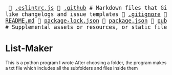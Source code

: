 <big><pre>
📜 [.eslintrc.js](./.eslintrc.js)
📄 [.github](./.github)          # Markdown files that GitHub looks for, like changelogs and issue templates
📄 [.gitignore](./.gitignore)
📂 [LICENSE](./LICENSE)
📄 [README.md](./README.md)
📄 [package-lock.json](./package-lock.json)
📄 [package.json](./package.json)
📂 [public](./public)           # Supplemental assets or resources, or static files
📂 [src](./src)              # Source files
📄 [tsconfig.json](./tsconfig.json)
</pre></big>

# List-Maker
This is a python program I wrote
After choosing a folder, the program makes a txt file which includes all the subfolders and files inside them
